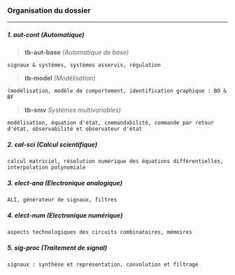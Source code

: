 ### Organisation du dossier
------
##### 1. **aut-cont**  *(Automatique)* 
> **tb-aut-base** *(Automatique de base)*
```
signaux & systèmes, systèmes asservis, régulation
```
> **tb-model** *(Modélisation)*
```
(modélisation, modèle de comportement, identification graphique : BO & BF
```
> **tb-smv** *Systèmes multivariables)*
```
modélisation, équation d'état, commandabilité, commande par retour d'état, observabilité et observateur d'état 
```
##### 2. **cal-sci** *(Calcul scientifique)*
```
calcul matriciel, résolution numérique des équations différentielles, interpolation polynomiale
```
##### 3. **elect-ana** *(Electronique analogique)* 
```
ALI, générateur de signaux, filtres
```
##### 4. **elect-num** *(Electronique numérique)*
```
aspects technologiques des circuits combinatoires, mémoires
```
##### 5. **sig-proc** *(Traitement de signal)*
```
signaux : synthèse et représentation, convolution et filtrage
```

